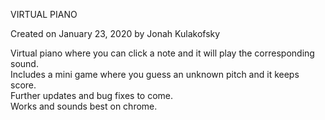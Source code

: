 VIRTUAL PIANO

Created on January 23, 2020 by Jonah Kulakofsky

Virtual piano where you can click a note and it will play the corresponding sound.\
Includes a mini game where you guess an unknown pitch and it keeps score.\
Further updates and bug fixes to come.\
Works and sounds best on chrome.
